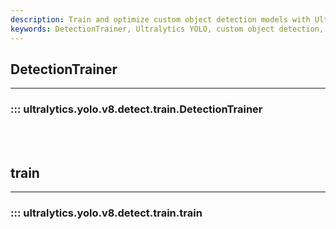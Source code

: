 ```yaml
---
description: Train and optimize custom object detection models with Ultralytics DetectionTrainer and train functions. Get started with YOLO v8 today.
keywords: DetectionTrainer, Ultralytics YOLO, custom object detection, train models, AI applications
---
```


## DetectionTrainer
---

### ::: ultralytics.yolo.v8.detect.train.DetectionTrainer

<br><br>

## train
---

### ::: ultralytics.yolo.v8.detect.train.train

<br><br>
